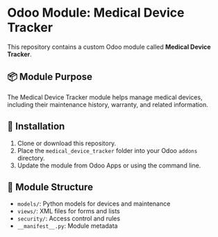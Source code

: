 # Odoo Module: Medical Device Tracker

This repository contains a custom Odoo module called **Medical Device Tracker**.

## 📦 Module Purpose

The Medical Device Tracker module helps manage medical devices, including their maintenance history, warranty, and related information.

## 🔧 Installation

1. Clone or download this repository.
2. Place the `medical_device_tracker` folder into your Odoo `addons` directory.
3. Update the module from Odoo Apps or using the command line.

## 📁 Module Structure

- `models/`: Python models for devices and maintenance
- `views/`: XML files for forms and lists
- `security/`: Access control and rules
- `__manifest__.py`: Module metadata
